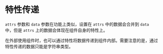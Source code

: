 # 特性传递

`attrs` 参数和 `data` 参数在功能上类似，设置在 `attrs` 中的数据会合并到 `data` 中，但是 `attrs` 上的数据会体现在组件自身的特性上。

在外部使用组件时，也可以通过特性将数据传递到组件内部。需要注意的是，通过特性传递的数据只能是字符串类型。

<a href="../../publics/examples/attr-trans/demo.html" preview demo></a>
<a href="../../publics/examples/attr-trans/simple-btn.html" main demo></a>
